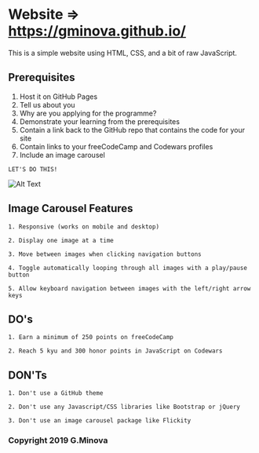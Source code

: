 # Website => https://gminova.github.io/

This is a simple website using HTML, CSS, and a bit of raw JavaScript.  

## Prerequisites

1. Host it on GitHub Pages  
2. Tell us about you  
3. Why are you applying for the programme?  
4. Demonstrate your learning from the prerequisites  
5. Contain a link back to the GitHub repo that contains the code for your site  
6. Contain links to your freeCodeCamp and Codewars profiles  
7. Include an image carousel  

```
LET'S DO THIS!  
```
![Alt Text](https://media3.giphy.com/media/sIIhZliB2McAo/giphy.gif)  

## Image Carousel Features

```
1. Responsive (works on mobile and desktop)  
```
```
2. Display one image at a time  
```
```
3. Move between images when clicking navigation buttons  
```
```
4. Toggle automatically looping through all images with a play/pause button  
```
```
5. Allow keyboard navigation between images with the left/right arrow keys  
```

## DO's

```
1. Earn a minimum of 250 points on freeCodeCamp  
```
```
2. Reach 5 kyu and 300 honor points in JavaScript on Codewars  
```

## DON'Ts


```
1. Don't use a GitHub theme  
```
```
2. Don't use any Javascript/CSS libraries like Bootstrap or jQuery  
```
```
3. Don't use an image carousel package like Flickity  
```

### Copyright 2019 G.Minova
